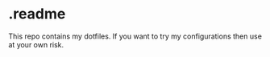 <!--
SPDX-License-Identifier: MIT-0

Copyright (c) 2024 Nelson Vieira

@author Nelson Vieira <hello@nelsonvieira.me>
@license MIT-0 <https://opensource.org/license/mit-0/>
-->
# .readme

This repo contains my dotfiles. If you want to try my configurations then use at your own risk.
